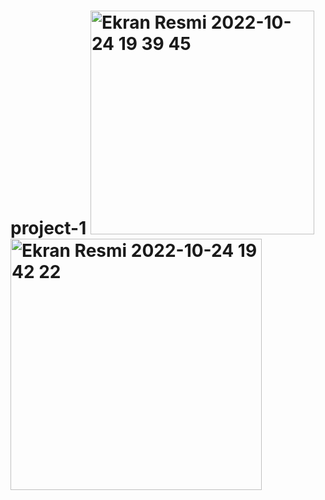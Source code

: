 # project-1 <img width="358" alt="Ekran Resmi 2022-10-24 19 39 45" src="https://user-images.githubusercontent.com/53395371/197580212-5348b037-31d7-4a3e-875c-5a2fef595672.png"><img width="402" alt="Ekran Resmi 2022-10-24 19 42 22" src="https://user-images.githubusercontent.com/53395371/197580222-ac36fc85-89e0-4196-a3df-ab5d5711d66a.png">
